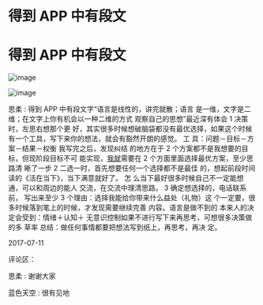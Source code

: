 # 得到 APP 中有段文

# 得到 APP 中有段文

![image](img/Image_414.png)

![image](img/Image_415.png)

思柔 : 得到 APP 中有段文字“语言是线性的，讲完就散；语言 是一维，文字是二维；在文字上你有机会以一种二维的方式 观察自己的思想”最近深有体会 1 决策时，左思右想那个更 好，其实很多时候想破脑袋都没有最优选择，如果这个时候 有一个工具，写下来你的想法，就会有豁然开朗的感觉。 工 具：问题－目标－方案－结果－权衡 我写完之后，发现纠结 的地方在于 2 个方案都不是我想要的目标，但现阶段目标不可 能实现，<u>我就</u>需要在 2 个方面里面选择最优方案，至少思路清 晰了一步 2 二选一时，首先想要任何一个选择都不是最佳 的，想起前段时间读的《活在当下》，当下满意就好了。 怎 么当下最好很多时候自己不一定能想通，可以和周边的能人 交流，在交流中理清思路。 3 确定想选择的，电话联系前， 写出来至少 3 个理由：选择我能给你带来什么益处（礼物）这 个一定要，很多时候落到笔上的时候，才发现需要继续完善 内容。语言是做不到的 本来人的决定会受到：情绪＋认知＋ 无意识控制如果不进行写下来再思考，可想很多决策做的多 草率 总结：做任何事情都要把想法写到纸上，再思考，再决 定。

2017-07-11

评论区：

思柔 : 谢谢大家

蓝色天空 : 很有见地